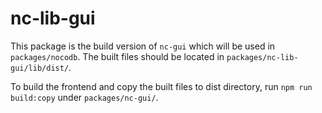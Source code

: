 # nc-lib-gui

This package is the build version of ``nc-gui`` which will be used in ``packages/nocodb``. The built files should be located in ``packages/nc-lib-gui/lib/dist/``. 

To build the frontend and copy the built files to dist directory, run ``npm run build:copy`` under ``packages/nc-gui/``.
